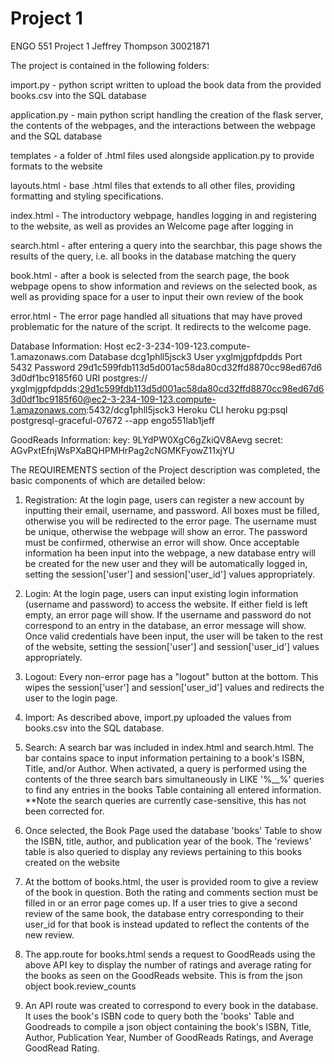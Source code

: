 # Project 1

ENGO 551 Project 1
Jeffrey Thompson 30021871

The project is contained in the following folders:

import.py - python script written to upload the book data from the provided books.csv into the SQL database

application.py - main python script handling the creation of the flask server, the contents of the webpages, and the interactions between the webpage and the SQL database

templates - a folder of .html files used alongside application.py to provide formats to the website

layouts.html - base .html files that extends to all other files, providing formatting and styling specifications.

index.html - The introductory webpage, handles logging in and registering to the website, as well as provides an Welcome page after logging in

search.html - after entering a query into the searchbar, this page shows the results of the query, i.e. all books in the database matching the query

book.html - after a book is selected from the search page, the book webpage opens to show information and reviews on the selected book, as well as providing space for a user to input their own review of the book

error.html - The error page handled all situations that may have proved problematic for the nature of the script. It redirects to the welcome page.

Database Information:
Host        ec2-3-234-109-123.compute-1.amazonaws.com
Database    dcg1phll5jsck3
User        yxglmjgpfdpdds
Port        5432
Password    29d1c599fdb113d5d001ac58da80cd32ffd8870cc98ed67d6
            3d0df1bc9185f60
URI         postgres://     yxglmjgpfdpdds:29d1c599fdb113d5d001ac58da80cd32ffd8870cc98ed67d63d0df1bc9185f60@ec2-3-234-109-123.compute-1.amazonaws.com:5432/dcg1phll5jsck3
Heroku CLI  heroku pg:psql postgresql-graceful-07672 --app engo551lab1jeff

GoodReads Information:
key: 9LYdPW0XgC6gZkiQV8Aevg
secret: AGvPxtEfnjWsPXaBQHPMHrPag2cNGMKFyowZ11xjYU


The REQUIREMENTS section of the Project description was completed, the basic components of which are detailed below:

1. Registration: At the login page, users can register a new account by inputting their email, username, and password. All boxes must be filled, otherwise you will be redirected to the error page. The username must be unique, otherwise the webpage will show an error. The password must be confirmed, otherwise an error will show. Once acceptable information ha been input into the webpage, a new database entry will be created for the new user and they will be automatically logged in, setting the session['user'] and session['user_id'] values appropriately.

2. Login: At the login page, users can input existing login information (username and password) to access the website. If either field is left empty, an error page will show. If the username and password do not correspond to an entry in the database, an error message will show. Once valid credentials have been input, the user will be taken to the rest of the website, setting the session['user'] and session['user_id'] values appropriately.

3. Logout: Every non-error page has a "logout" button at the bottom. This wipes the session['user'] and session['user_id']  values and redirects the user to the login page.

4. Import: As described above, import.py uploaded the values from books.csv into the SQL database.

5. Search: A search bar was included in index.html and search.html. The bar contains space to input information pertaining to a book's ISBN, Title, and/or Author. When activated, a query is performed using the contents of the three search bars simultaneously in LIKE '%__%' queries to find any entries in the books Table containing all entered information.
**Note the search queries are currently case-sensitive, this has not been corrected for.

6. Once selected, the Book Page used the database 'books' Table to show the ISBN, title, author, and publication year of the book. The 'reviews' table is also queried to display any reviews pertaining to this books created on the website

7. At the bottom of books.html, the user is provided room to give a review of the book in question. Both the rating and comments section must be filled in or an error page comes up. If a user tries to give a second review of the same book, the database entry corresponding to their user_id for that book is instead updated to reflect the contents of the new review.

8. The app.route for books.html sends a request to GoodReads using the above API key to display the number of ratings and average rating for the books as seen on the GoodReads website. This is from the json object book.review_counts

9. An API route was created to correspond to every book in the database. It uses the book's ISBN code to query both the 'books' Table and Goodreads to compile a json object containing the book's ISBN, Title, Author, Publication Year, Number of GoodReads Ratings, and Average GoodRead Rating.

